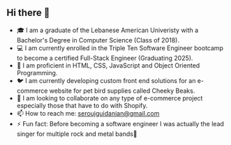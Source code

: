 ## Hi there 👋

- 🎓 I am a graduate of the Lebanese American Univeristy with a Bachelor's Degree in Computer Science (Class of 2018).
- 💻 I am currently enrolled in the Triple Ten Software Engineer bootcamp to become a certified Full-Stack Engineer (Graduating 2025).
- 📄 I am proficient in HTML, CSS, JavaScript and Object Oriented Programming.
- 🐦 I am currently developing custom front end solutions for an e-commerce website for pet bird supplies called Cheeky Beaks.
- 🤝 I am looking to collaborate on any type of e-commerce project especially those that have to do with Shopify.
- 📫 How to reach me: seroujguidanian@gmail.com
- ⚡️ Fun fact: Before becoming a software engineer I was actually the lead singer for multiple rock and metal bands🎤
